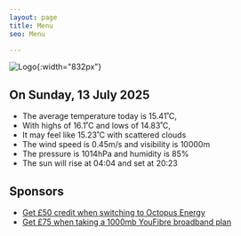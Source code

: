 ```yaml
---
layout: page
title: Menu
seo: Menu

---
```


![Logo](/images/logo.jpg){:width="832px"}

<!-- weather_marker starts -->
## On Sunday, 13 July 2025

- The average temperature today is 15.41˚C,
- With highs of 16.1˚C and lows of 14.83˚C,
- It may feel like 15.23˚C with scattered clouds
- The wind speed is 0.45m/s and visibility is 10000m
- The pressure is 1014hPa and humidity is 85%
- The sun will rise at 04:04 and set at 20:23

<!-- weather_marker ends -->

## Sponsors

- [Get £50 credit when switching to Octopus Energy](https://bit.ly/3oD1nnS)
- [Get £75 when taking a 1000mb YouFibre broadband plan](https://aklam.io/91zWhU?)
